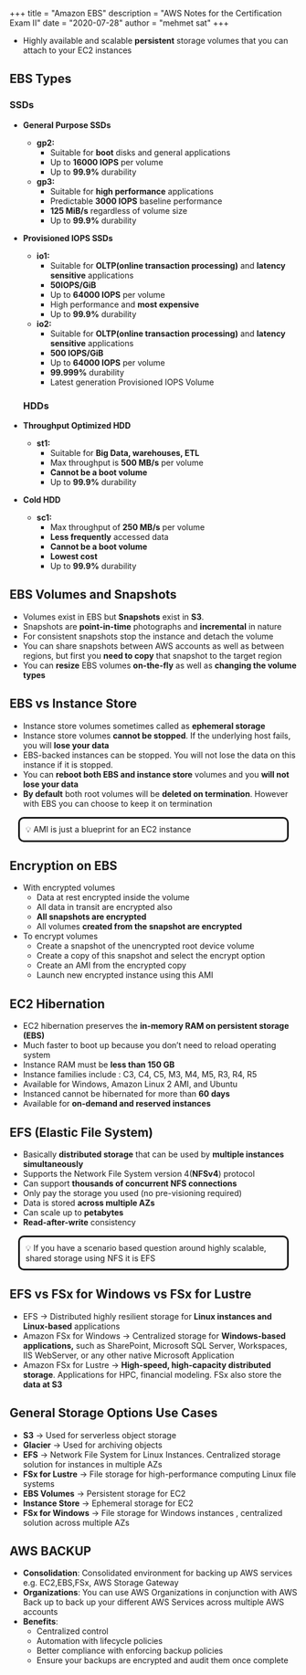 +++
title = "Amazon EBS"
description = "AWS Notes for the Certification Exam II"
date = "2020-07-28"
author = "mehmet sat"
+++



- Highly available and scalable **persistent** storage volumes that you can attach to your EC2 instances

## EBS Types

### SSDs

- **General Purpose SSDs**
    - **gp2:**
        - Suitable for **boot** disks and general applications
        - Up to **16000 IOPS** per volume
        - Up to **99.9%** durability
    - **gp3:**
        - Suitable for **high performance** applications
        - Predictable **3000 IOPS** baseline performance
        - **125 MiB/s** regardless of volume size
        - Up to **99.9%** durability
- **Provisioned IOPS SSDs**
    - **io1:**
        - Suitable for **OLTP(online transaction processing)** and **latency sensitive** applications
        - **50IOPS/GiB**
        - Up to **64000 IOPS** per volume
        - High performance and **most expensive**
        - Up to **99.9%** durability
    - **io2:**
        - Suitable for **OLTP(online transaction processing)** and **latency sensitive** applications
        - **500 IOPS/GiB**
        - Up to **64000 IOPS** per volume
        - **99.999%** durability
        - Latest generation Provisioned IOPS Volume
    
    ### HDDs
    
- **Throughput Optimized HDD**
    - **st1:**
        - Suitable for **Big Data, warehouses, ETL**
        - Max throughput is **500 MB/s** per volume
        - **Cannot be a boot volume**
        - Up to **99.9%** durability
- **Cold HDD**
    - **sc1:**
        - Max throughput of **250 MB/s** per volume
        - **Less frequently** accessed data
        - **Cannot be a boot volume**
        - **Lowest cost**
        - Up to **99.9%** durability

## EBS Volumes and Snapshots

- Volumes exist in EBS but **Snapshots** exist in **S3**.
- Snapshots are **point-in-time** photographs and **incremental** in nature
- For consistent snapshots stop the instance and detach the volume
- You can share snapshots between AWS accounts as well as between regions, but first you **need to copy** that snapshot to the target region
- You can **resize** EBS volumes **on-the-fly** as well as **changing the volume types**

## EBS vs Instance Store

- Instance store volumes sometimes called as **ephemeral storage**
- Instance store volumes **cannot be stopped**. If the underlying host fails, you will **lose your data**
- EBS-backed instances can be stopped. You will not lose the data on this instance if it is stopped.
- You can **reboot both EBS and instance store** volumes and you **will not lose your data**
- **By default** both root volumes will be **deleted on termination**. However with EBS you can choose to keep it on termination

<aside style="border:solid; border-radius:10px; margin:15px; padding:10px">
💡 AMI is just a blueprint for an EC2 instance

</aside>

## Encryption on EBS

- With encrypted volumes
    - Data at rest encrypted inside the volume
    - All data in transit are encrypted also
    - **All snapshots are encrypted**
    - All volumes **created from the snapshot are encrypted**
- To encrypt volumes
    - Create a snapshot of the unencrypted root device volume
    - Create a copy of this snapshot and select the encrypt option
    - Create an AMI from the encrypted copy
    - Launch new encrypted instance using this AMI
    

## EC2 Hibernation

- EC2 hibernation preserves the **in-memory RAM on persistent storage (EBS)**
- Much faster to boot up because you don’t need to reload operating system
- Instance RAM must be **less than 150 GB**
- Instance families include : C3, C4, C5, M3, M4, M5, R3, R4, R5
- Available for Windows, Amazon Linux 2 AMI, and Ubuntu
- Instanced cannot be hibernated for more than **60 days**
- Available for **on-demand and reserved instances**

## EFS (Elastic File System)

- Basically **distributed storage** that can be used by **multiple instances simultaneously**
- Supports the Network File System version 4(**NFSv4**) protocol
- Can support **thousands of concurrent NFS connections**
- Only pay the storage you used (no pre-visioning required)
- Data is stored **across multiple AZs**
- Can scale up to **petabytes**
- **Read-after-write** consistency

<aside style="border:solid; border-radius:10px; margin:15px; padding:10px">
💡 If you have a scenario based question around highly scalable, shared storage using NFS it is EFS

</aside>

## EFS vs FSx for Windows vs FSx for Lustre

- EFS → Distributed highly resilient storage for **Linux instances and Linux-based** applications
- Amazon FSx for Windows → Centralized storage for **Windows-based applications,** such as SharePoint, Microsoft SQL Server, Workspaces, IIS WebServer, or any other native Microsoft Application
- Amazon FSx for Lustre → **High-speed, high-capacity distributed storage**. Applications for HPC, financial modeling. FSx also store the **data at S3**

## General Storage Options Use Cases

- **S3** → Used for serverless object storage
- **Glacier** → Used for archiving objects
- **EFS** → Network File System for Linux Instances. Centralized storage solution for instances in multiple AZs
- **FSx for Lustre** → File storage for high-performance computing Linux file systems
- **EBS Volumes** → Persistent storage for EC2
- **Instance Store** → Ephemeral storage for EC2
- **FSx for Windows** → File storage for Windows instances , centralized solution across multiple AZs

## AWS BACKUP

- **Consolidation**: Consolidated environment for backing up AWS services e.g. EC2,EBS,FSx, AWS Storage Gateway
- **Organizations**: You can use AWS Organizations in conjunction with AWS Back up to back up your different AWS Services across multiple AWS accounts
- **Benefits**:
    - Centralized control
    - Automation with lifecycle policies
    - Better compliance with enforcing backup policies
    - Ensure your backups are encrypted and audit them once complete